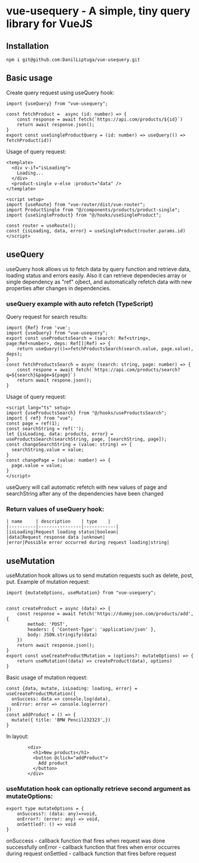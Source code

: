 # vue-usequery - A simple, tiny query library for VueJS 

## Installation
```
npm i git@github.com:DanilLiptuga/vue-usequery.git
```

## Basic usage
Create query request using useQuery hook:
```
import {useQuery} from "vue-usequery";

const fetchProduct =  async (id: number) => {
    const response = await fetch(`https://api.com/products/${id}`)
    return await response.json();
}
export const useSingleProductQuery = (id: number) => useQuery(() => fetchProduct(id))
```
Usage of query request:
```
<template>
  <div v-if="isLoading">
    Loading...
  </div>
  <product-single v-else :product="data" />
</template>

<script setup>
import {useRoute} from "vue-router/dist/vue-router";
import ProductSingle from "@/components/products/product-single";
import {useSingleProduct} from "@/hooks/useSingleProduct";

const router = useRoute();
const {isLoading, data, error} = useSingleProduct(router.params.id)
</script>
```
## useQuery
useQuery hook allows us to fetch data by query function and retrieve data, loading status and errors easily. Also it can retrieve dependecies array or single dependency as "ref" ojbect, and automatically refetch data with new properties after changes in dependencies.

### useQuery example with auto refetch (TypeScript)
Query request for search results:
```
import {Ref} from 'vue';
import {useQuery} from "vue-usequery";
export const useProductsSearch = (search: Ref<string>, page:Ref<number>, deps: Ref[]|Ref) => {
    return useQuery(()=>fetchProductsSearch(search.value, page.value), deps);
}
const fetchProductsSearch = async (search: string, page: number) => {
    const respone = await fetch(`https://api.com/products/search?q=${search}&page=${page}`)
    return await respone.json();
}
```
Usage of query request:
```
<script lang="ts" setup>
import {useProductsSearch} from "@/hooks/useProductsSearch";
import { ref} from "vue";
const page = ref(1);
const searchString = ref('');
let {isLoading, data: products, error} = useProductsSearch(searchString, page, [searchString, page]);
const changeSearchString = (value: string) => {
  searchString.value = value;
}
const changePage = (value: number) => {
  page.value = value;
}
</script>
```
useQuery will call automatic refetch with new values of page and searchString after any of the dependencies have been changed

### Return values of useQuery hook:
```
| name     | description    | type    |
|----------|----------------|------------|
|isLoading|Request loading status|boolean|
|data|Request response data |unknown|
|error|Possible error occurred during request loading|string|
```

## useMutation
useMutation hook allows us to send mutation requests such as delete, post, put.
Example of mutation request:
```
import {mutateOptions, useMutation} from "vue-usequery";


const createProduct = async (data) => {
    const response = await fetch('https://dummyjson.com/products/add', {
        method: 'POST',
        headers: { 'Content-Type': 'application/json' },
        body: JSON.stringify(data)
    })
    return await response.json();
}
export const useCreateProductMutation = (options?: mutateOptions) => {
    return useMutation((data) => createProduct(data), options)
}
```
Basic usage of mutation request:
```
const {data, mutate, isLoading: loading, error} = useCreateProductMutation({
  onSuccess: data => console.log(data),
  onError: error => console.log(error)
})
const addProduct = () => {
  mutate({ title: 'BMW Pencil232323',})
}
```
In layout:
```
        <div>
          <h1>New products</h1>
          <button @click="addProduct">
            Add product
          </button>
        </div>
```
### useMutation hook can optionally retrieve second argument as mutateOptions:
```
export type mutateOptions = {
    onSuccess?: (data: any)=>void,
    onError?: (error: any) => void,
    onSettled?: () => void
}
```
onSuccess - callback function that fires when request was done successfully
onError - callback function that fires when error occurres during request
onSettled - callback function that fires before request
